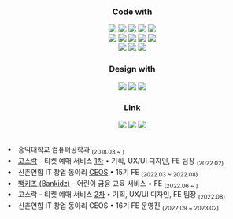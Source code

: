 <div align="center">
  
  <h3>Code with</h3>
  <img src="https://img.shields.io/badge/React-61DAFB?style=flat-square&logo=react&logoColor=black"> 
  <img src="https://img.shields.io/badge/Storybook-FF4785?style=flat-square&logo=storybook&logoColor=white">
  <img src="https://img.shields.io/badge/Query-FF4154?style=flat-square&logo=reactquery&logoColor=white">
  <img src="https://img.shields.io/badge/Redux-B42AED?style=flat-square&logo=redux&logoColor=white">
  <img src="https://img.shields.io/badge/Next-000000?style=flat-square&logo=Next.Js&logoColor=white">
  <br>
  <img src="https://img.shields.io/badge/Express-000000?style=flat-square&logo=express&logoColor=white">
  <img src="https://img.shields.io/badge/Flask-000000?style=flat-square&logo=flask&logoColor=white">
  <img src="https://img.shields.io/badge/Nginx-009639?style=flat-square&logo=Nginx&logoColor=white"/>
  <img src="https://img.shields.io/badge/Docker-2496ED?style=flat-square&logo=docker&logoColor=white"/>
  <img src="https://img.shields.io/badge/MySQL-4479A1?style=flat-square&logo=mysql&logoColor=white">
  <br>
  <img src="https://img.shields.io/badge/python-3776AB?style=flat-square&logo=python&logoColor=white">
  <img src="https://img.shields.io/badge/JavaScript-F7DF1E?style=flat-square&logo=javascript&logoColor=black">
  <img src="https://img.shields.io/badge/TypeScript-3178C6?style=flat-square&logo=typescript&logoColor=white">
  <br>
  
  <h3>Design with</h3>
  <img src="https://img.shields.io/badge/Ps-31A8FF?style=flat-square&logo=adobe-photoshop&logoColor=white">
  <img src="https://img.shields.io/badge/Ai-FF9A00?style=flat-square&logo=adobe-illustrator&logoColor=white">
  <img src="https://img.shields.io/badge/Figma-F24E1E?style=flat-square&logo=figma&logoColor=white">
  
  <h3>Link</h3>
  <a href="https://9yujin.tistory.com/" target="_blank"><img src="https://img.shields.io/badge/Tech Blog-ededed?style=flat-square&logo=Undertale&logoColor=A9BCF5"/></a>
  <a href="https://www.instagram.com/9yu.oo/" target="_blank"><img src="https://img.shields.io/badge/Gram-E4405F?style=flat-square&logo=Instagram&logoColor=white"/></a>
  <a href="https://solved.ac/david0218"><img src="http://mazassumnida.wtf/api/mini/generate_badge?boj=david0218"/></a>
</div>

<h2></h2>

<li> 홍익대학교 컴퓨터공학과 <sub>(2018.03 ~ )</sub></li>
<li> <a href="https://github.com/Gosrock">고스락</a> -  티켓 예매 서비스 <a href="https://github.com/Gosrock/Ticket-Front-21th">1차</a> • 기획, UX/UI 디자인, FE 팀장 <sub> (2022.02)</sub></li>
<li>신촌연합 IT 창업 동아리 <a href="https://github.com/CEOS-Developers">CEOS</a> • 15기 FE <sub>(2022.03 ~ 2022.08)</sub></li>
<li><a href="https://github.com/bankidz/bankidz-client"> 뱅키즈 (Bankidz)</a> - 어린이 금융 교육 서비스 • FE <sub>(2022.06 ~ )</sub></li>  
<li> 고스락 -  티켓 예매 서비스 <a href="https://github.com/Gosrock/Ticket-Front-22th">2차</a> • 기획, UX/UI 디자인, FE 팀장 <sub> (2022.08)</sub></li>
<li>신촌연합 IT 창업 동아리 CEOS • 16기 FE 운영진 <sub>(2022.09 ~ 2023.02)</sub></li>
